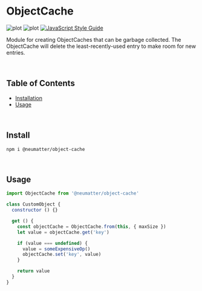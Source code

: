 
# ObjectCache
![plot](https://img.shields.io/npm/v/%40neumatter%2Fobject-cache?style=for-the-badge&labelColor=black)
![plot](https://img.shields.io/npm/dt/%40neumatter%2Fobject-cache?style=for-the-badge&labelColor=black)
[![JavaScript Style Guide](https://cdn.rawgit.com/standard/standard/master/badge.svg)](https://github.com/standard/standard)

Module for creating ObjectCaches that can be garbage collected.
The ObjectCache will delete the least-recently-used entry to make room for new entries.

<br />

## Table of Contents
- [ Installation ](#install)
- [ Usage ](#usage)

<br />

<a name="install"></a>
## Install

```console
npm i @neumatter/object-cache
```

<br />

<a name="usage"></a>
## Usage

```js
import ObjectCache from '@neumatter/object-cache'

class CustomObject {
  constructor () {}

  get () {
    const objectCache = ObjectCache.from(this, { maxSize })
    let value = objectCache.get('key')

    if (value === undefined) {
      value = someExpensiveOp()
      objectCache.set('key', value)
    }

    return value
  }
}
```
